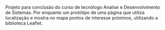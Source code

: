 Projeto para conclusão do curso de tecnólogo Analise e Desenvolvimento de Sistemas.
Por enquanto um protótipo de uma página que utiliza localização e mostra no mapa pontos de interesse próximos, utilizando a biblioteca Leaflet.
